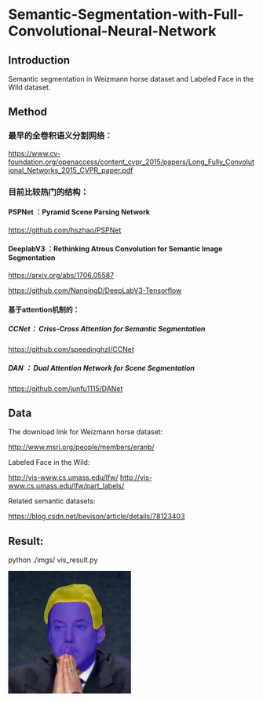 # Semantic-Segmentation-with-Full-Convolutional-Neural-Network

## Introduction
Semantic segmentation in Weizmann horse dataset and Labeled Face in the Wild dataset.
## Method

### 最早的全卷积语义分割网络：

https://www.cv-foundation.org/openaccess/content_cvpr_2015/papers/Long_Fully_Convolutional_Networks_2015_CVPR_paper.pdf

### 目前比较热门的结构：
#### PSPNet ：Pyramid Scene Parsing Network
https://github.com/hszhao/PSPNet

#### DeeplabV3 ：Rethinking Atrous Convolution for Semantic Image Segmentation

https://arxiv.org/abs/1706.05587

https://github.com/NanqingD/DeepLabV3-Tensorflow

#### 基于attention机制的：
##### CCNet： Criss-Cross Attention for Semantic Segmentation
https://github.com/speedinghzl/CCNet

##### DAN ： Dual Attention Network for Scene Segmentation
https://github.com/junfu1115/DANet

## Data

The download link for Weizmann horse dataset:

http://www.msri.org/people/members/eranb/

Labeled Face in the Wild:

http://vis-www.cs.umass.edu/lfw/
http://vis-www.cs.umass.edu/lfw/part_labels/

Related semantic datasets:

https://blog.csdn.net/bevison/article/details/78123403

## Result:
python ./imgs/ 	vis_result.py

![image](https://github.com/HqWei/Semantic-Segmentation-with-FCN/blob/master/imgs/result.jpg)
